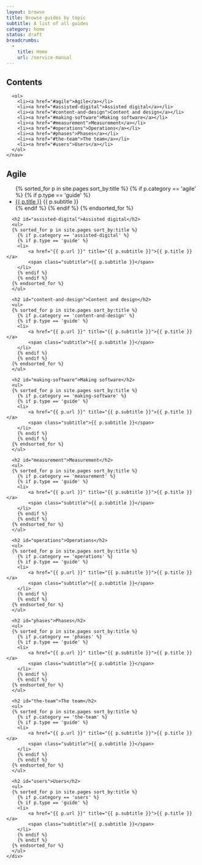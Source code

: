 ```yaml
---
layout: browse
title: Browse guides by topic
subtitle: A list of all guides
category: home
status: draft
breadcrumbs:
  -
    title: Home
    url: /service-manual
---
```


<div class="article-container group">
  <div class="contents">
    <nav>
      <h2>Contents</h2>

      <ol>
        <li><a href="#agile">Agile</a></li>
        <li><a href="#assisted-digital">Assisted digital</a></li>
        <li><a href="#content-and-design">Content and design</a></li>
        <li><a href="#making-software">Making software</a></li>
        <li><a href="#measurement">Measurement</a></li>
        <li><a href="#operations">Operations</a></li>
        <li><a href="#phases">Phases</a></li>
        <li><a href="#the-team">The team</a></li>
        <li><a href="#users">Users</a></li>
      </ol>
    </nav>
  </div>

  <div class="inner">
    <div class="link-list">
      <h2 id="agile">Agile</h2>
      <ul>
      {% sorted_for p in site.pages sort_by:title %}
        {% if p.category == 'agile' %}
        {% if p.type == 'guide' %}
        <li> 
            <a href="{{ p.url }}" title="{{ p.subtitle }}">{{ p.title }}</a>
            <span class="subtitle">{{ p.subtitle }}</span>
        </li>
        {% endif %}
        {% endif %}
      {% endsorted_for %}
      </ul>

      <h2 id="assisted-digital">Assisted digital</h2>
      <ul>
      {% sorted_for p in site.pages sort_by:title %}
        {% if p.category == 'assisted-digital' %}
        {% if p.type == 'guide' %}
        <li> 
            <a href="{{ p.url }}" title="{{ p.subtitle }}">{{ p.title }}</a>
            <span class="subtitle">{{ p.subtitle }}</span>
        </li>
        {% endif %}
        {% endif %}
      {% endsorted_for %}
      </ul>

      <h2 id="content-and-design">Content and design</h2>
      <ul>
      {% sorted_for p in site.pages sort_by:title %}
        {% if p.category == 'content-and-design' %}
        {% if p.type == 'guide' %}
        <li> 
            <a href="{{ p.url }}" title="{{ p.subtitle }}">{{ p.title }}</a>
            <span class="subtitle">{{ p.subtitle }}</span>
        </li>
        {% endif %}
        {% endif %}
      {% endsorted_for %}
      </ul>

      <h2 id="making-software">Making software</h2>
      <ul>
      {% sorted_for p in site.pages sort_by:title %}
        {% if p.category == 'making-software' %}
        {% if p.type == 'guide' %}
        <li> 
            <a href="{{ p.url }}" title="{{ p.subtitle }}">{{ p.title }}</a>
            <span class="subtitle">{{ p.subtitle }}</span>
        </li>
        {% endif %}
        {% endif %}
      {% endsorted_for %}
      </ul>

      <h2 id="measurement">Measurement</h2>
      <ul>
      {% sorted_for p in site.pages sort_by:title %}
        {% if p.category == 'measurement' %}
        {% if p.type == 'guide' %}
        <li> 
            <a href="{{ p.url }}" title="{{ p.subtitle }}">{{ p.title }}</a>
            <span class="subtitle">{{ p.subtitle }}</span>
        </li>
        {% endif %}
        {% endif %}
      {% endsorted_for %}
      </ul>

      <h2 id="operations">Operations</h2>
      <ul>
      {% sorted_for p in site.pages sort_by:title %}
        {% if p.category == 'operations' %}
        {% if p.type == 'guide' %}
        <li> 
            <a href="{{ p.url }}" title="{{ p.subtitle }}">{{ p.title }}</a>
            <span class="subtitle">{{ p.subtitle }}</span>
        </li>
        {% endif %}
        {% endif %}
      {% endsorted_for %}
      </ul>

      <h2 id="phases">Phases</h2>
      <ul>
      {% sorted_for p in site.pages sort_by:title %}
        {% if p.category == 'phases' %}
        {% if p.type == 'guide' %}
        <li> 
            <a href="{{ p.url }}" title="{{ p.subtitle }}">{{ p.title }}</a>
            <span class="subtitle">{{ p.subtitle }}</span>
        </li>
        {% endif %}
        {% endif %}
      {% endsorted_for %}
      </ul>

      <h2 id="the-team">The team</h2>
      <ul>
      {% sorted_for p in site.pages sort_by:title %}
        {% if p.category == 'the-team' %}
        {% if p.type == 'guide' %}
        <li> 
            <a href="{{ p.url }}" title="{{ p.subtitle }}">{{ p.title }}</a>
            <span class="subtitle">{{ p.subtitle }}</span>
        </li>
        {% endif %}
        {% endif %}
      {% endsorted_for %}
      </ul>

      <h2 id="users">Users</h2>
      <ul>
      {% sorted_for p in site.pages sort_by:title %}
        {% if p.category == 'users' %}
        {% if p.type == 'guide' %}
        <li> 
            <a href="{{ p.url }}" title="{{ p.subtitle }}">{{ p.title }}</a>
            <span class="subtitle">{{ p.subtitle }}</span>
        </li>
        {% endif %}
        {% endif %}
      {% endsorted_for %}
      </ul>
    </div>
  </div>
</div>